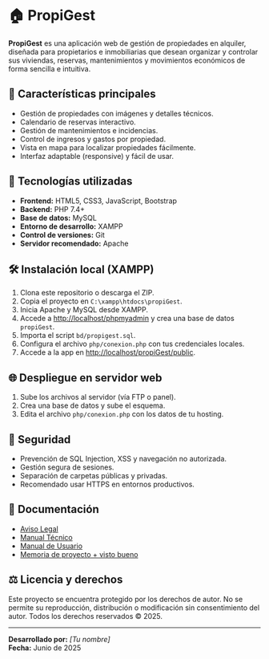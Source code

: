 # 🏠 PropiGest

**PropiGest** es una aplicación web de gestión de propiedades en alquiler, diseñada para propietarios e inmobiliarias que desean organizar y controlar sus viviendas, reservas, mantenimientos y movimientos económicos de forma sencilla e intuitiva.

## 🚀 Características principales

- Gestión de propiedades con imágenes y detalles técnicos.
- Calendario de reservas interactivo.
- Gestión de mantenimientos e incidencias.
- Control de ingresos y gastos por propiedad.
- Vista en mapa para localizar propiedades fácilmente.
- Interfaz adaptable (responsive) y fácil de usar.

## 🧰 Tecnologías utilizadas

- **Frontend:** HTML5, CSS3, JavaScript, Bootstrap
- **Backend:** PHP 7.4+
- **Base de datos:** MySQL
- **Entorno de desarrollo:** XAMPP
- **Control de versiones:** Git
- **Servidor recomendado:** Apache

## 🛠️ Instalación local (XAMPP)

1. Clona este repositorio o descarga el ZIP.
2. Copia el proyecto en `C:\xampp\htdocs\propiGest`.
3. Inicia Apache y MySQL desde XAMPP.
4. Accede a [http://localhost/phpmyadmin](http://localhost/phpmyadmin) y crea una base de datos `propiGest`.
5. Importa el script `bd/propigest.sql`.
6. Configura el archivo `php/conexion.php` con tus credenciales locales.
7. Accede a la app en [http://localhost/propiGest/public](http://localhost/propiGest).

## 🌐 Despliegue en servidor web

1. Sube los archivos al servidor (vía FTP o panel).
2. Crea una base de datos y sube el esquema.
3. Edita el archivo `php/conexion.php` con los datos de tu hosting.

## 🔐 Seguridad

- Prevención de SQL Injection, XSS y navegación no autorizada.
- Gestión segura de sesiones.
- Separación de carpetas públicas y privadas.
- Recomendado usar HTTPS en entornos productivos.

## 📄 Documentación

- [Aviso Legal](./Documentacion/avisoLegal.pdf)
- [Manual Técnico](./Documentacion/manualTecnico.pdf)
- [Manual de Usuario](./Documentacion/manualUsuario.pdf)
- [Memoria de proyecto + visto bueno](./Documentacion/MemoriaProyectoPropigestSigned.pdf)

## ⚖️ Licencia y derechos

Este proyecto se encuentra protegido por los derechos de autor. No se permite su reproducción, distribución o modificación sin consentimiento del autor. Todos los derechos reservados © 2025.

---

**Desarrollado por:** *[Tu nombre]*  
**Fecha:** Junio de 2025  

